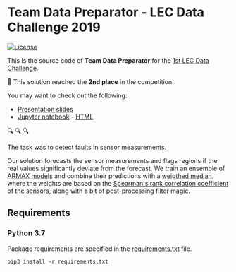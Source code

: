# Team Data Preparator - LEC Data Challenge 2019

[![License](https://img.shields.io/badge/License-AGPL%203.0-yellow?style=popout-square)](LICENSE.txt)

This is the source code of **Team Data Preparator** for the [1st LEC Data Challenge](https://www.lec.at/lec-data-challenge-2019/).

:2nd_place_medal: This solution reached the **2nd place** in the competition.

You may want to check out the following:

- [Presentation slides](presentation-armax-forecasting-2019.pdf)
- [Jupyter notebook](lec-data-challenge.ipynb) - [HTML](lec-data-challenge.html)

:mag: :mag: :mag:

The task was to detect faults in sensor measurements.

Our solution forecasts the sensor measurements and flags regions if the real values significantly deviate from the forecast. 
We train an ensemble of [ARMAX models](https://en.wikipedia.org/wiki/Autoregressive%E2%80%93moving-average_model#Autoregressive%E2%80%93moving-average_model_with_exogenous_inputs_model_(ARMAX_model)) and combine their predictions with a [weigthed median](https://en.wikipedia.org/wiki/Weighted_median), where the weights are based on the [Spearman's rank correlation coefficient](https://en.wikipedia.org/wiki/Spearman%27s_rank_correlation_coefficient) of the sensors, along with a bit of post-processing filter magic.

## Requirements

### Python 3.7

Package requirements are specified in the [requirements.txt](requirements.txt) file.

```
pip3 install -r requirements.txt
```
